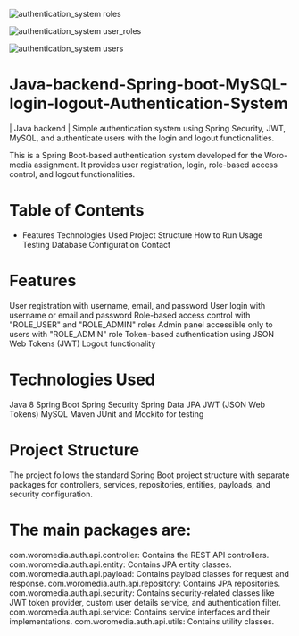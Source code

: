 ![authentication_system roles](https://github.com/SDEParag/Java-backend-Spring-boot-MySQL-login-logout-Authentication-System/assets/137553676/a6e4647f-3106-47b4-a118-2682dfb565b7)

![authentication_system user_roles](https://github.com/SDEParag/Java-backend-Spring-boot-MySQL-login-logout-Authentication-System/assets/137553676/ec1e89ff-ac89-4ed3-8954-fa7a0d1a1e6a)

![authentication_system users](https://github.com/SDEParag/Java-backend-Spring-boot-MySQL-login-logout-Authentication-System/assets/137553676/a8424f77-9bbd-4ab7-9dc1-ca586708622d)

# Java-backend-Spring-boot-MySQL-login-logout-Authentication-System
| Java backend |  Simple authentication  system using Spring Security, JWT, MySQL, and authenticate users with the login and logout  functionalities.

This is a Spring Boot-based authentication system developed for the Woro-media assignment. It provides user registration, login, role-based access control, and logout functionalities.

# Table of Contents
* Features
Technologies Used
Project Structure
How to Run
Usage
Testing
Database Configuration
Contact

# Features
User registration with username, email, and password
User login with username or email and password
Role-based access control with "ROLE_USER" and "ROLE_ADMIN" roles
Admin panel accessible only to users with "ROLE_ADMIN" role
Token-based authentication using JSON Web Tokens (JWT)
Logout functionality

# Technologies Used
Java 8
Spring Boot
Spring Security
Spring Data JPA
JWT (JSON Web Tokens)
MySQL
Maven
JUnit and Mockito for testing
# Project Structure
The project follows the standard Spring Boot project structure with separate packages for controllers, services, repositories, entities, payloads, and security configuration.

# The main packages are:

com.woromedia.auth.api.controller: Contains the REST API controllers.
com.woromedia.auth.api.entity: Contains JPA entity classes.
com.woromedia.auth.api.payload: Contains payload classes for request and response.
com.woromedia.auth.api.repository: Contains JPA repositories.
com.woromedia.auth.api.security: Contains security-related classes like JWT token provider, custom user details service, and authentication filter.
com.woromedia.auth.api.service: Contains service interfaces and their implementations.
com.woromedia.auth.api.utils: Contains utility classes.
